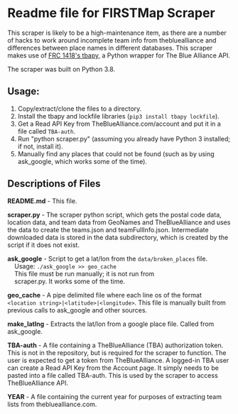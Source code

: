Readme file for FIRSTMap Scraper
===

This scraper is likely to be a high-maintenance item, as there are a number
of hacks to work around incomplete team info from thebluealliance and
differences between place names in different databases. This scraper makes use
of [FRC 1418's tbapy](https://github.com/frc1418/tbapy), a Python wrapper for
The Blue Alliance API.

The scraper was built on Python 3.8.

## Usage:
1. Copy/extract/clone the files to a directory.
2. Install the tbapy and lockfile libraries (`pip3 install tbapy lockfile`).
3. Get a Read API Key from TheBlueAlliance.com/account and put it in a file
   called `TBA-auth`.
3. Run "python scraper.py" (assuming you already have Python 3 installed; if
   not, install it).
4. Manually find any places that could not be found (such as by using
   ask_google, which works some of the time).

## Descriptions of Files

**README.md** - This file.

**scraper.py** - The scraper python script, which gets the postal code data,
location data, and team data from GeoNames and TheBlueAlliance and uses the
data to create the teams.json and teamFullInfo.json. Intermediate downloaded
data is stored in the data subdirectory, which is created by the script if it
does not exist.

**ask_google** - Script to get a lat/lon from the `data/broken_places` file.<br>
&nbsp;&nbsp;&nbsp;&nbsp;Usage: `./ask_google >> geo_cache`<br>
&nbsp;&nbsp;&nbsp;&nbsp;This file must be run manually; it is not run from<br>
&nbsp;&nbsp;&nbsp;&nbsp;scraper.py. It works some of the time.

**geo_cache** - A pipe delimited file where each line os of the format
`<location string>|<latitude>|<longitude>`. This file is manually built from
previous calls to ask_google and other sources.

**make_latlng** - Extracts the lat/lon from a google place file. Called from
ask_google.

**TBA-auth** - A file containing a TheBlueAlliance (TBA) authorization token.
This is not in the repository, but is required for the scraper to function. The
user is expected to get a token from TheBlueAlliance. A logged-in TBA user can
create a Read API Key from the Account page. It simply needs to be pasted into
a file called TBA-auth. This is used by the scraper to access TheBlueAlliance
API.

**YEAR** - A file containing the current year for purposes of extracting team
lists from thebluealliance.com.
